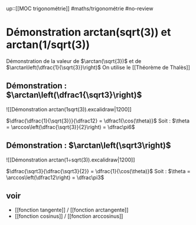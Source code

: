 up::[[MOC trigonométrie]]
#maths/trigonométrie #no-review 
# Démonstration arctan(sqrt(3)) et arctan(1/sqrt(3))

Démonstration de la valeur de $\arctan(\sqrt{3})$ et de $\arctan\left(\dfrac{1}{\sqrt{3}}\right)$
On utilise le [[Théorème de Thalès]]

## Démonstration : $\arctan\left(\dfrac1{\sqrt3}\right)$

![[Démonstration arctan(1sqrt(3)).excalidraw|1200]]

$\dfrac{\dfrac{1}{\sqrt{3}}}{\dfrac12} = \dfrac1{\cos(\theta)}$
Soit : $\theta = \arccos\left(\dfrac{\sqrt{3}}{2}\right) = \dfrac\pi6$


## Démonstration : $\arctan\left(\sqrt3\right)$

![[Démonstration arctan(1÷sqrt(3)).excalidraw|1200]]

$\dfrac{\sqrt3}{\dfrac{\sqrt3}{2}} = \dfrac{1}{\cos(\theta)}$
Soit :
$\theta = \arccos\left(\dfrac12\right) = \dfrac\pi3$




## voir

 - [[fonction tangente]] / [[fonction arctangente]]
 - [[fonction cosinus]] / [[fonction arccosinus]]
